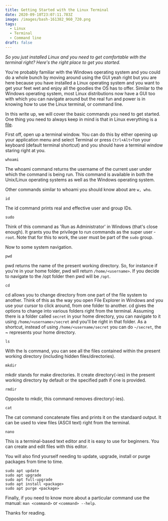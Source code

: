 ```yaml
---
title: Getting Started with the Linux Terminal
date: 2020-09-10T23:07:11.783Z
image: /images/bash-161382_960_720.png
tags:
  - Linux
  - Terminal
  - Command line
draft: false
---
```

*So you just installed Linux and you need to get comfortable with the terminal right? Here's the right place to get you started.*

You're probably familiar with the Windows operating system and you could do a whole bunch by moving around using the GUI yeah right but you are here because you have installed a Linux operating system and you want to get your feet wet and enjoy all the goodies the OS has to offer. Similar to the Windows operating system, most Linux distributions now have a GUI too with which you can navigate around but the real fun and power is in knowing how to use the Linux terminal, or command line.

<!-- excerpt -->

In this write up, we will cover the basic commands you need to get started. One thing you need to always keep in mind is that in Linux everything is a [file](https://en.wikipedia.org/wiki/Everything_is_a_file).

First off, open up a terminal window. You can do this by either opening up your application menu and select Terminal or press `Ctrl+Alt+T`on your keyboard (default terminal shortcut) and you should have a terminal window staring right at you.

`whoami`

The whoami command returns the username of the current user under which the command is being run. This command is available in both the Unix/Linux operating systems as well as the Windows operating system.

Other commands similar to whoami you should know about are `w, who`.

`id`

The id command prints real and effective user and group IDs.

`sudo`

Think of this command as 'Run as Administrator' in Windows (that's close enough). It grants you the privilege to run commands as the super user - `root`. Note that for this to work, the user must be part of the `sudo` group.

Now to some system navigation.

`pwd`

pwd returns the name of the present working directory. So, for instance if you're in your home folder, pwd will return `/home/<username>`. If you decide to navigate to the /opt folder then pwd will be `/opt`.

`cd`

cd allows you to change directory from one part of the file system to another. Think of this as the way you open File Explorer in Windows and you use your cursor to click around, from one folder to another. cd gives the options to change into various folders right from the terminal. Assuming there is a folder called `secret` in your home directory, you can navigate to it using `/home/<username>/secret` and you'll be right in that folder. As a shortcut, instead of using `/home/<username/secret` you can do `~/secret`, the ~ represents your home directory. 

`ls`

With the ls command, you can see all the files contained within the present working directory (including hidden files/directories).

`mkdir`

mkdir stands for make directories. It create directory(-ies) in the present working directory by default or the specified path if one is provided.

`rmdir`

Opposite to mkdir, this command removes directory(-ies).

`cat`

The cat command concatenate files and prints it on the standaard output. It can be used to view files (ASCII text) right from the terminal.

`nano`

This is a terminal-based text editor and it is easy to use for beginners. You can create and edit files with this editor.

You will also find yourself needing to update, upgrade, install or purge packages from time to time.

```
sudo apt update
sudo apt upgrade
sudo apt full-upgrade
sudo apt install <package>
sudo apt purge <package>
```

Finally, if you need to know more about a particular command use the manual: `man <command>` or `<command> --help`.

Thanks for reading.